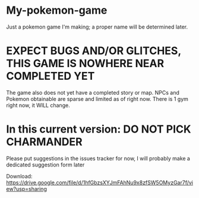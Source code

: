 # My-pokemon-game
Just a pokemon game I'm making; a proper name will be determined later.
# EXPECT BUGS AND/OR GLITCHES, THIS GAME IS NOWHERE NEAR COMPLETED YET
The game also does not yet have a completed story or map. NPCs and Pokemon obtainable are sparse and limited as of right now.
There is 1 gym right now, it WILL change.

# In this current version: DO NOT PICK CHARMANDER

Please put suggestions in the issues tracker for now, I will probably make a dedicated suggestion form later

Download: https://drive.google.com/file/d/1hfGbzsXYJmFAhNu9x8zfSW5OMyzGar7f/view?usp=sharing

